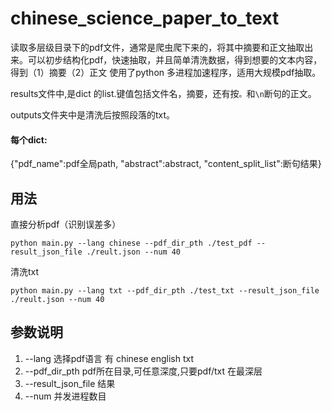 # chinese_science_paper_to_text
读取多层级目录下的pdf文件，通常是爬虫爬下来的，将其中摘要和正文抽取出来。可以初步结构化pdf，快速抽取，并且简单清洗数据，得到想要的文本内容，得到（1）摘要（2）正文
使用了python 多进程加速程序，适用大规模pdf抽取。 

results文件中,是dict 的list.键值包括文件名，摘要，还有按`。`和`\n`断句的正文。

outputs文件夹中是清洗后按照段落的txt。

#### 每个dict:
 {"pdf_name":pdf全局path, "abstract":abstract, "content_split_list":断句结果}

## 用法

直接分析pdf（识别误差多）
```Python3
python main.py --lang chinese --pdf_dir_pth ./test_pdf --result_json_file ./reult.json --num 40
```
清洗txt
```Python3
python main.py --lang txt --pdf_dir_pth ./test_txt --result_json_file ./reult.json --num 40
```


## 参数说明
1. --lang 选择pdf语言 有 chinese english txt 
2. --pdf_dir_pth  pdf所在目录,可任意深度,只要pdf/txt 在最深层
3. --result_json_file 结果
4. --num 并发进程数目
